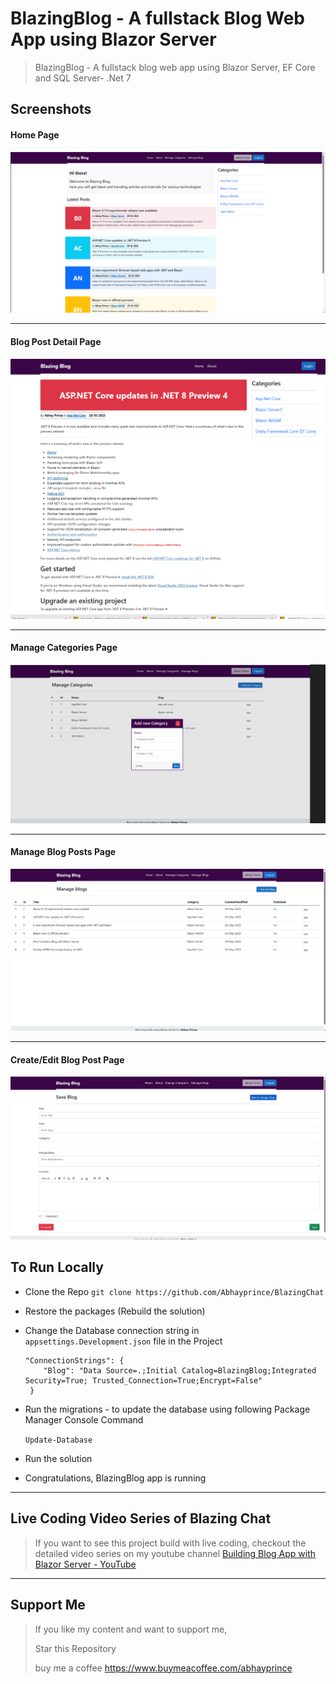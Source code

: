 # BlazingBlog - A fullstack Blog Web App using Blazor Server 
> BlazingBlog - A fullstack blog web app using Blazor Server, EF Core and SQL Server- .Net 7

## Screenshots

#### Home Page
![Blazing-Blog-Home-Page-Abhay-Prince](https://raw.githubusercontent.com/Abhayprince/BlazingBlog/master/screenshots/1.png)

--------------------------------------------
#### Blog Post Detail Page
![Blazing-Blog-Detail-Page-Abhay-Prince](https://raw.githubusercontent.com/Abhayprince/BlazingBlog/master/screenshots/2.png)

--------------------------------------------
#### Manage Categories Page
![Blazing-Blog-Manage-Categories-Page-Abhay-Prince](https://raw.githubusercontent.com/Abhayprince/BlazingBlog/master/screenshots/3.png)

--------------------------------------------
#### Manage Blog Posts Page
![Blazing-Blog-Manage-Blog-Page-Abhay-Prince](https://raw.githubusercontent.com/Abhayprince/BlazingBlog/master/screenshots/4.png)

--------------------------------------------
#### Create/Edit Blog Post Page
![Blazing-Blog-Save-Blog-Page-Abhay-Prince](https://raw.githubusercontent.com/Abhayprince/BlazingBlog/master/screenshots/5.png)

## To Run Locally
- Clone the Repo
    `git clone https://github.com/Abhayprince/BlazingChat `
    
- Restore the packages (Rebuild the solution)
    
- Change the Database connection string in `appsettings.Development.json` file in the Project
    ```
    "ConnectionStrings": {
        "Blog": "Data Source=.;Initial Catalog=BlazingBlog;Integrated Security=True; Trusted_Connection=True;Encrypt=False"
     }
     ``` 
     
- Run the migrations - to update the database using following Package Manager Console Command
    
    `Update-Database`

- Run the solution

- Congratulations, BlazingBlog  app is running
---------------------------------------
## Live Coding Video Series of Blazing Chat
> If you want to see this project build with live coding, checkout the detailed video series on my youtube channel
> [Building Blog App with Blazor Server - YouTube](https://www.youtube.com/playlist?list=PLlgYGDJXMjDZa3WCMX31rkyKo6wXUL8qf)

-------------------------------
## Support Me
> If you like my content and want to support me, 
> 
> Star this Repository
> 
> buy me a coffee https://www.buymeacoffee.com/abhayprince
